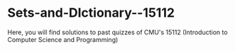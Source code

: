 # Sets-and-DIctionary--15112
Here, you will find solutions to past quizzes of CMU's 15112 (Introduction to Computer Science and Programming)
